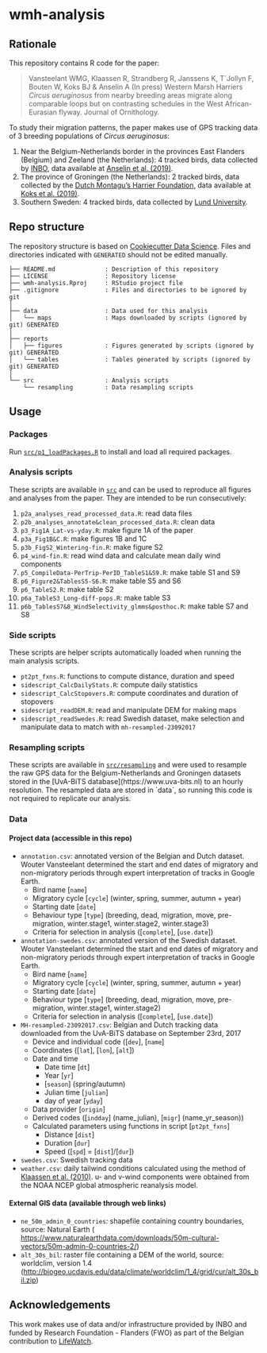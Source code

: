 # wmh-analysis

## Rationale

This repository contains R code for the paper:

> Vansteelant WMG, Klaassen R, Strandberg R, Janssens K, T´Jollyn F, Bouten W, Koks BJ & Anselin A (In press) Western Marsh Harriers _Circus aeruginosus_ from nearby breeding areas migrate along comparable loops but on contrasting schedules in the West African-Eurasian flyway. Journal of Ornithology.

To study their migration patterns, the paper makes use of GPS tracking data of 3 breeding populations of _Circus aeruginosus_:

1. Near the Belgium-Netherlands border in the provinces East Flanders (Belgium) and Zeeland (the Netherlands): 4 tracked birds, 
data collected by [INBO](www.inbo.be/en), data available at [Anselin et al. (2019)](http://doi.org/10.5281/zenodo.3532941).
2. The province of Groningen (the Netherlands): 2 tracked birds, data collected by the 
[Dutch Montagu’s Harrier Foundation](http://werkgroepgrauwekiekendief.nl/), data available at [Koks et al. (2019)](http://doi.org/10.5281/zenodo.3552508).
3. Southern Sweden: 4 tracked birds, data collected by [Lund University](https://www.lunduniversity.lu.se/).

## Repo structure

The repository structure is based on [Cookiecutter Data Science](http://drivendata.github.io/cookiecutter-data-science/). Files and directories indicated with `GENERATED` should not be edited manually.

```
├── README.md              : Description of this repository
├── LICENSE                : Repository license
├── wmh-analysis.Rproj     : RStudio project file
├── .gitignore             : Files and directories to be ignored by git
│
├── data                   : Data used for this analysis
│   └── maps               : Maps downloaded by scripts (ignored by git) GENERATED
│
├── reports
│   ├── figures            : Figures generated by scripts (ignored by git) GENERATED
│   └── tables             : Tables generated by scripts (ignored by git) GENERATED
│
└── src                    : Analysis scripts
    └── resampling         : Data resampling scripts
```

## Usage

### Packages

Run [`src/p1_loadPackages.R`](src/p1_loadPackages.R) to install and load all required packages.

### Analysis scripts

These scripts are available in [`src`](src) and can be used to reproduce all figures and analyses from the paper. They are intended to be run consecutively:

1. `p2a_analyses_read_processed_data.R`: read data files
2. `p2b_analyses_annotate&clean_processed_data.R`: clean data
3. `p3_Fig1A_Lat-vs-yday.R`: make figure 1A of the paper
4. `p3a_Fig1B&C.R`: make figures 1B and 1C
5. `p3b_FigS2_Wintering-fin.R`: make figure S2
6. `p4_wind-fin.R`: read wind data and calculate mean daily wind components
7. `p5_CompileData-PerTrip-PerID_TableS1&S9.R`: make table S1 and S9
8. `p6_Figure2&TablesS5-S6.R`: make table S5 and S6
9. `p6_TableS2.R`: make table S2
10. `p6a_TableS3_Long-diff-pops.R`: make table S3
11. `p6b_TablesS7&8_WindSelectivity_glmms&posthoc.R`: make table S7 and S8

### Side scripts

These scripts are helper scripts automatically loaded when running the main analysis scripts.

- `pt2pt_fxns.R`: functions to compute distance, duration and speed
- `sidescript_CalcDailyStats.R`: compute daily statistics
- `sidescript_CalcStopovers.R`: compute coordinates and duration of stopovers
- `sidescript_readDEM.R`: read and manipulate DEM for making maps
- `sidescript_readSwedes.R`: read Swedish dataset, make selection and manipulate data to match with `mh-resampled-23092017`

### Resampling scripts

These scripts are available in [`src/resampling`](`src/resampling) and were used to resample the raw GPS data for the Belgium-Netherlands and Groningen datasets stored in the [UvA-BiTS database](https://www.uva-bits.nl) to an hourly resolution. The resampled data are stored in `data`, so running this code is not required to replicate our analysis.

### Data

#### Project data (accessible in this repo)

- `annotation.csv`: annotated version of the Belgian and Dutch dataset. Wouter Vansteelant determined the start and end dates of migratory and non-migratory periods through expert interpretation of tracks in Google Earth.
    - Bird name [`name`]
	- Migratory cycle [`cycle`] (winter, spring, summer, autumn + year)
	- Starting date [`date`]
    - Behaviour type [`type`] (breeding, dead, migration, move, pre-migration, winter.stage1, winter.stage2, winter.stage3)
    - Criteria for selection in analysis ([`complete`], [`use.date`])
- `annotation-swedes.csv`: annotated version of the Swedish dataset. Wouter Vansteelant determined the start and end dates of migratory and non-migratory periods through expert interpretation of tracks in Google Earth.
    - Bird name [`name`]
	- Migratory cycle [`cycle`] (winter, spring, summer, autumn + year)
	- Starting date [`date`]
    - Behaviour type [`type`] (breeding, dead, migration, move, pre-migration, winter.stage1, winter.stage2)
    - Criteria for selection in analysis ([`complete`], [`use.date`])
- `MH-resampled-23092017.csv`: Belgian and Dutch tracking data downloaded from the UvA-BiTS database on September 23rd, 2017
	- Device and individual code ([`dev`], [`name`]
	- Coordinates ([`lat`], [`lon`], [`alt`])
	- Date and time
		- Date time [`dt`]
		- Year [`yr`]
		- [`season`] (spring/autumn)
		- Julian time [`julian`]
		- day of year [`yday`]
	- Data provider [`origin`]
	- Derived codes ([`indday`] (name_julian), [`migr`] (name_yr_season))
	- Calculated parameters using functions in script [`pt2pt_fxns`]
		- Distance [`dist`]
		- Duration [`dur`]
		- Speed ([`spd`] = [`dist`]/[`dur`])		 
- `swedes.csv`: Swedish tracking data
- `weather.csv`: daily tailwind conditions calculated using the method of [Klaassen et al. (2010)](https://doi.org/10.1111/j.1600-048X.2010.05058.x). u- and v-wind components were obtained from the NOAA NCEP global atmospheric reanalysis model.

#### External GIS data (available through web links)

- `ne_50m_admin_0_countries`: shapefile containing country boundaries, source: Natural Earth ( https://www.naturalearthdata.com/downloads/50m-cultural-vectors/50m-admin-0-countries-2/)
- `alt_30s_bil`: raster file containing a DEM of the world, source: worldclim, version 1.4 (http://biogeo.ucdavis.edu/data/climate/worldclim/1_4/grid/cur/alt_30s_bil.zip)

## Acknowledgements

This work makes use of data and/or infrastructure provided by INBO and funded by Research Foundation - Flanders (FWO) as part of the Belgian contribution to [LifeWatch](https://lifewatch.be).

